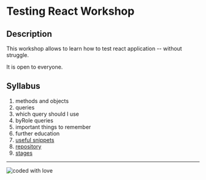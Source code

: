 # Testing React Workshop

## Description

This workshop allows to learn how to test react application -- without struggle.

It is open to everyone.

## Syllabus

1. methods and objects
2. queries
3. which query should I use
4. byRole queries
5. important things to remember
6. further education
7. [useful snippets](/readme/7.useful-snippets.md)
8. [repository](/readme/8.repository.md)
9. [stages](/readme/9.stages.md)

---

![coded with love](https://img.shields.io/static/v1?label=coded%20with&message=love&color=a53860)
